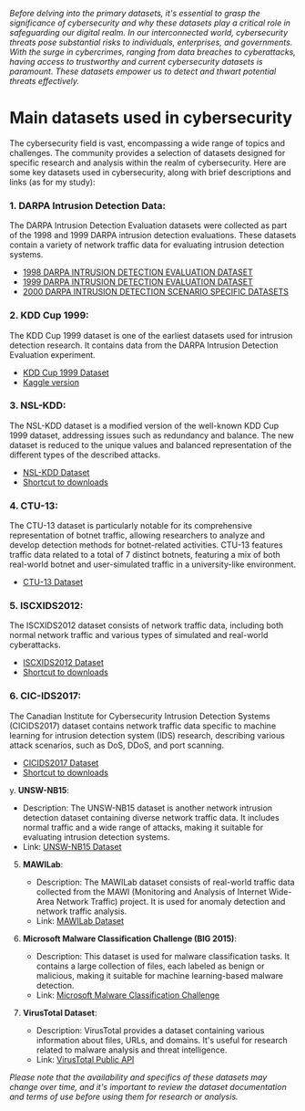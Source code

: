 *Before delving into the primary datasets, it's essential to grasp the significance of cybersecurity and why these datasets play a critical role in safeguarding our digital realm. In our interconnected world, cybersecurity threats pose substantial risks to individuals, enterprises, and governments. With the surge in cybercrimes, ranging from data breaches to cyberattacks, having access to trustworthy and current cybersecurity datasets is paramount. These datasets empower us to detect and thwart potential threats effectively.*

# Main datasets used in cybersecurity 

The cybersecurity field is vast, encompassing a wide range of topics and challenges. The community provides a selection of datasets designed for specific research and analysis within the realm of cybersecurity. Here are some key datasets used in cybersecurity, along with brief descriptions and links (as for my study):

### 1. **DARPA Intrusion Detection Data**:
   The DARPA Intrusion Detection Evaluation datasets were collected as part of the 1998 and 1999 DARPA intrusion detection evaluations. These datasets contain a variety of network traffic data for evaluating intrusion detection systems.
   - [1998 DARPA INTRUSION DETECTION EVALUATION DATASET](https://www.ll.mit.edu/r-d/datasets/1998-darpa-intrusion-detection-evaluation-dataset)
   - [1999 DARPA INTRUSION DETECTION EVALUATION DATASET](https://www.ll.mit.edu/r-d/datasets/1999-darpa-intrusion-detection-evaluation-dataset)
   - [2000 DARPA INTRUSION DETECTION SCENARIO SPECIFIC DATASETS](https://www.ll.mit.edu/r-d/datasets/2000-darpa-intrusion-detection-scenario-specific-datasets)

### 2. **KDD Cup 1999**:
   The KDD Cup 1999 dataset is one of the earliest datasets used for intrusion detection research. It contains data from the DARPA Intrusion Detection Evaluation experiment.
   - [KDD Cup 1999 Dataset](https://www.kdd.org/kdd-cup/view/kdd-cup-1999/Data)
   - [Kaggle version](https://www.kaggle.com/datasets/galaxyh/kdd-cup-1999-data)

### 3. **NSL-KDD**:
   The NSL-KDD dataset is a modified version of the well-known KDD Cup 1999 dataset, addressing issues such as redundancy and balance. The new dataset is reduced to the unique values and balanced representation of the different types of the described attacks.
   - [NSL-KDD Dataset](http://www.unb.ca/cic/datasets/nsl.html)
   - [Shortcut to downloads](http://205.174.165.80/CICDataset/NSL-KDD/Dataset/NSL-KDD.zip)

### 4. **CTU-13**:
   The CTU-13 dataset is particularly notable for its comprehensive representation of botnet traffic, allowing researchers to analyze and develop detection methods for botnet-related activities. CTU-13 features traffic data related to a total of 7 distinct botnets, featuring a mix of both real-world botnet and user-simulated traffic in a university-like environment.
   - [CTU-13 Dataset](https://www.stratosphereips.org/datasets-ctu13)

### 5. **ISCXIDS2012**:
   The ISCXIDS2012 dataset consists of network traffic data, including both normal network traffic and various types of simulated and real-world cyberattacks.
   - [ISCXIDS2012 Dataset](https://www.unb.ca/cic/datasets/ids.html)
   - [Shortcut to downloads](http://205.174.165.80/CICDataset/ISCX-IDS-2012/Dataset/)

### 6. **CIC-IDS2017**:
   The Canadian Institute for Cybersecurity Intrusion Detection Systems (CICIDS2017) dataset contains network traffic data specific to machine learning for intrusion detection system (IDS) research, describing various attack scenarios, such as DoS, DDoS, and port scanning.
   - [CICIDS2017 Dataset](https://www.unb.ca/cic/datasets/ids-2017.html)
   - [Shortcut to downloads](http://205.174.165.80/CICDataset/CIC-IDS-2017/Dataset/)



y. **UNSW-NB15**:
   - Description: The UNSW-NB15 dataset is another network intrusion detection dataset containing diverse network traffic data. It includes normal traffic and a wide range of attacks, making it suitable for evaluating intrusion detection systems.
   - Link: [UNSW-NB15 Dataset](https://www.unsw.adfa.edu.au/unsw-canberra-cyber/cybersecurity/ADFA-NB15-Datasets/)



5. **MAWILab**:
   - Description: The MAWILab dataset consists of real-world traffic data collected from the MAWI (Monitoring and Analysis of Internet Wide-Area Network Traffic) project. It is used for anomaly detection and network traffic analysis.
   - Link: [MAWILab Dataset](http://www.fukuda-lab.org/mawilab/)



7. **Microsoft Malware Classification Challenge (BIG 2015)**:
   - Description: This dataset is used for malware classification tasks. It contains a large collection of files, each labeled as benign or malicious, making it suitable for machine learning-based malware detection.
   - Link: [Microsoft Malware Classification Challenge](https://www.kaggle.com/c/malware-classification/data)

8. **VirusTotal Dataset**:
   - Description: VirusTotal provides a dataset containing various information about files, URLs, and domains. It's useful for research related to malware analysis and threat intelligence.
   - Link: [VirusTotal Public API](https://developers.virustotal.com/reference#getting-started)

*Please note that the availability and specifics of these datasets may change over time, and it's important to review the dataset documentation and terms of use before using them for research or analysis.*


